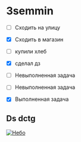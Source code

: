 # 3semmin

* [ ] Сходить на улицу
* [x] Сходить в магазин
* [ ] купили хлеб
* [X] сделал дз


- [ ] Невыполненная задача
- [ ] Невыполненная задача
- [X] Выполненная задача


## Ds dctg


[![Небо](https://static9.depositphotos.com/1003434/1158/i/450/depositphotos_11586368-stock-photo-beautiful-sky.jpg)](https://www.youtube.com/watch?v=_ng9KyDSUG4)